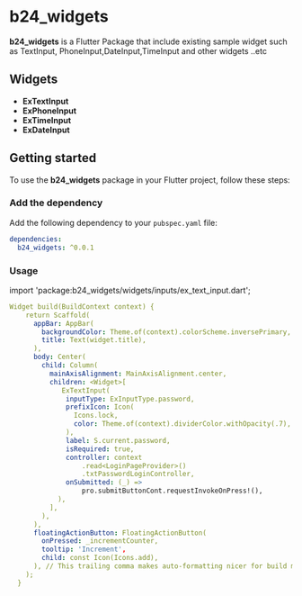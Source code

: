 # b24_widgets

**b24_widgets** is a Flutter Package that include existing sample widget such as TextInput, PhoneInput,DateInput,TimeInput and other widgets ..etc

## Widgets
- **ExTextInput**
- **ExPhoneInput**
- **ExTimeInput**
- **ExDateInput**

## Getting started
To use the **b24_widgets** package in your Flutter project, follow these steps:

### Add the dependency
Add the following dependency to your `pubspec.yaml` file:
```yaml
dependencies:
  b24_widgets: ^0.0.1
```
### Usage
import 'package:b24_widgets/widgets/inputs/ex_text_input.dart';


``` yaml 
Widget build(BuildContext context) {
    return Scaffold(
      appBar: AppBar(
        backgroundColor: Theme.of(context).colorScheme.inversePrimary,
        title: Text(widget.title),
      ),
      body: Center(
        child: Column(
          mainAxisAlignment: MainAxisAlignment.center,
          children: <Widget>[
             ExTextInput(
              inputType: ExInputType.password,
              prefixIcon: Icon(
                Icons.lock,
                color: Theme.of(context).dividerColor.withOpacity(.7),
              ),
              label: S.current.password,
              isRequired: true,
              controller: context
                  .read<LoginPageProvider>()
                  .txtPasswordLoginController,
              onSubmitted: (_) =>
                  pro.submitButtonCont.requestInvokeOnPress!(),
            ),
          ],
        ),
      ),
      floatingActionButton: FloatingActionButton(
        onPressed: _incrementCounter,
        tooltip: 'Increment',
        child: const Icon(Icons.add),
      ), // This trailing comma makes auto-formatting nicer for build methods.
    );
  }
